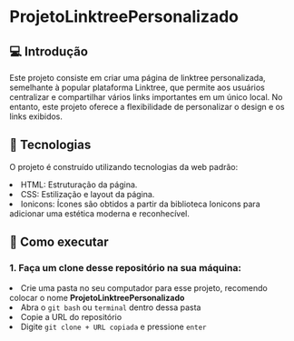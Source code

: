 # ProjetoLinktreePersonalizado

<h2>💻 Introdução</h2>

<p>Este projeto consiste em criar uma página de linktree personalizada, semelhante à popular plataforma Linktree, que permite aos usuários centralizar e compartilhar vários links importantes em um único local. No entanto, este projeto oferece a flexibilidade de personalizar o design e os links exibidos.</p>

<h2>🚀 Tecnologias</h2>
<p>O projeto é construído utilizando tecnologias da web padrão:</p> 

<li>HTML: Estruturação da página.</li>
<li>CSS: Estilização e layout da página.</li>
<li>Ionicons: Ícones são obtidos a partir da biblioteca Ionicons para adicionar uma estética moderna e reconhecível.</li>

<h2>📝 Como executar</h2>
<h3>1. Faça um clone desse repositório na sua máquina:</h3>
<li>Crie uma pasta no seu computador para esse projeto, recomendo colocar o nome <b>ProjetoLinktreePersonalizado</b></li>
 
<li>Abra o <code>git bash</code> ou <code>terminal</code> dentro dessa pasta</li>
<li>Copie a URL do repositório</li>
<li>Digite <code>git clone + URL copiada</code> e pressione <code>enter</code></li>


